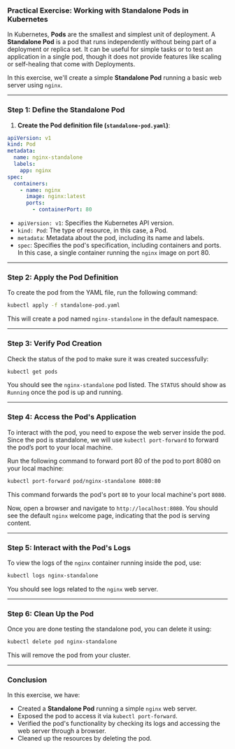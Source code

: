### Practical Exercise: Working with Standalone Pods in Kubernetes

In Kubernetes, **Pods** are the smallest and simplest unit of deployment. A **Standalone Pod** is a pod that runs independently without being part of a deployment or replica set. It can be useful for simple tasks or to test an application in a single pod, though it does not provide features like scaling or self-healing that come with Deployments.

In this exercise, we'll create a simple **Standalone Pod** running a basic web server using `nginx`.

---

### **Step 1: Define the Standalone Pod**

1. **Create the Pod definition file (`standalone-pod.yaml`)**:

```yaml
apiVersion: v1
kind: Pod
metadata:
  name: nginx-standalone
  labels:
    app: nginx
spec:
  containers:
    - name: nginx
      image: nginx:latest
      ports:
        - containerPort: 80
```

- `apiVersion: v1`: Specifies the Kubernetes API version.
- `kind: Pod`: The type of resource, in this case, a Pod.
- `metadata`: Metadata about the pod, including its name and labels.
- `spec`: Specifies the pod's specification, including containers and ports. In this case, a single container running the `nginx` image on port 80.

---

### **Step 2: Apply the Pod Definition**

To create the pod from the YAML file, run the following command:

```bash
kubectl apply -f standalone-pod.yaml
```

This will create a pod named `nginx-standalone` in the default namespace.

---

### **Step 3: Verify Pod Creation**

Check the status of the pod to make sure it was created successfully:

```bash
kubectl get pods
```

You should see the `nginx-standalone` pod listed. The `STATUS` should show as `Running` once the pod is up and running.

---

### **Step 4: Access the Pod's Application**

To interact with the pod, you need to expose the web server inside the pod. Since the pod is standalone, we will use `kubectl port-forward` to forward the pod’s port to your local machine.

Run the following command to forward port 80 of the pod to port 8080 on your local machine:

```bash
kubectl port-forward pod/nginx-standalone 8080:80
```

This command forwards the pod's port `80` to your local machine's port `8080`.

Now, open a browser and navigate to `http://localhost:8080`. You should see the default `nginx` welcome page, indicating that the pod is serving content.

---

### **Step 5: Interact with the Pod's Logs**

To view the logs of the `nginx` container running inside the pod, use:

```bash
kubectl logs nginx-standalone
```

You should see logs related to the `nginx` web server.

---

### **Step 6: Clean Up the Pod**

Once you are done testing the standalone pod, you can delete it using:

```bash
kubectl delete pod nginx-standalone
```

This will remove the pod from your cluster.

---

### **Conclusion**

In this exercise, we have:

- Created a **Standalone Pod** running a simple `nginx` web server.
- Exposed the pod to access it via `kubectl port-forward`.
- Verified the pod's functionality by checking its logs and accessing the web server through a browser.
- Cleaned up the resources by deleting the pod.

